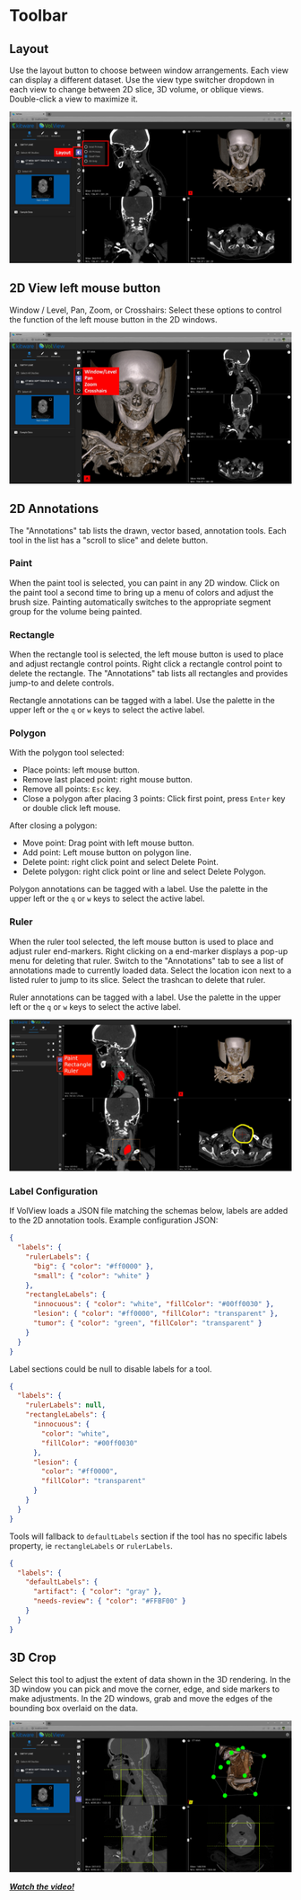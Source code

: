 # Toolbar

## Layout

Use the layout button to choose between window arrangements. Each view can display a different dataset. Use the view type switcher dropdown in each view to change between 2D slice, 3D volume, or oblique views. Double-click a view to maximize it.

![Layout](./assets/07-volview-layout-notes.jpg)

## 2D View left mouse button

Window / Level, Pan, Zoom, or Crosshairs: Select these options to control the function of the left mouse button in the 2D windows.

![Window-Level, Pan, Zoom, Crosshairs](./assets/10-volview-wl-pan-zoom-notes.jpg)

## 2D Annotations

The "Annotations" tab lists the drawn, vector based, annotation tools. Each tool in the list has a "scroll to slice" and delete button.

### Paint

When the paint tool is selected, you can paint in any 2D window. Click on the paint tool a second time to bring up a menu of colors and adjust the brush size. Painting automatically switches to the appropriate segment group for the volume being painted.

### Rectangle

When the rectangle tool is selected, the left mouse button is used to place and adjust rectangle control points.
Right click a rectangle control point to delete the rectangle.
The "Annotations" tab lists all rectangles and provides jump-to and delete controls.

Rectangle annotations can be tagged with a label. Use the palette in the upper left or the `q` or `w` keys to select the active label.

### Polygon

With the polygon tool selected:

- Place points: left mouse button.
- Remove last placed point: right mouse button.
- Remove all points: `Esc` key.
- Close a polygon after placing 3 points: Click first point, press `Enter` key or double click left mouse.

After closing a polygon:

- Move point: Drag point with left mouse button.
- Add point: Left mouse button on polygon line.
- Delete point: right click point and select Delete Point.
- Delete polygon: right click point or line and select Delete Polygon.

Polygon annotations can be tagged with a label. Use the palette in the upper left or the `q` or `w` keys to select the active label.

### Ruler

When the ruler tool selected, the left mouse button is used to place and adjust ruler end-markers. Right clicking on a end-marker displays a pop-up menu for deleting that ruler. Switch to the "Annotations" tab to see a list of annotations made to currently loaded data. Select the location icon next to a listed ruler to jump to its slice. Select the trashcan to delete that ruler.

Ruler annotations can be tagged with a label. Use the palette in the upper left or the `q` or `w` keys to select the active label.

![2D Annotations](./assets/11-volview-paint-notes.jpg)

### Label Configuration

If VolView loads a JSON file matching the schemas below, labels are added to the 2D annotation tools.
Example configuration JSON:

```json
{
  "labels": {
    "rulerLabels": {
      "big": { "color": "#ff0000" },
      "small": { "color": "white" }
    },
    "rectangleLabels": {
      "innocuous": { "color": "white", "fillColor": "#00ff0030" },
      "lesion": { "color": "#ff0000", "fillColor": "transparent" },
      "tumor": { "color": "green", "fillColor": "transparent" }
    }
  }
}
```

Label sections could be null to disable labels for a tool.

```json
{
  "labels": {
    "rulerLabels": null,
    "rectangleLabels": {
      "innocuous": {
        "color": "white",
        "fillColor": "#00ff0030"
      },
      "lesion": {
        "color": "#ff0000",
        "fillColor": "transparent"
      }
    }
  }
}
```

Tools will fallback to `defaultLabels` section if the tool has no specific labels property,
ie `rectangleLabels` or `rulerLabels`.

```json
{
  "labels": {
    "defaultLabels": {
      "artifact": { "color": "gray" },
      "needs-review": { "color": "#FFBF00" }
    }
  }
}
```

## 3D Crop

Select this tool to adjust the extent of data shown in the 3D rendering. In the 3D window you can pick and move the corner, edge, and side markers to make adjustments. In the 2D windows, grab and move the edges of the bounding box overlaid on the data.

![Crop](./assets/13-volview-crop.jpg)

[**_Watch the video!_**](https://youtu.be/Bj4ijh_VLUQ)
